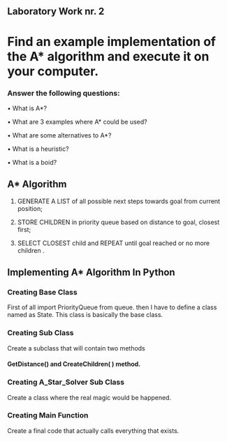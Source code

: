 ## Laboratory Work nr. 2

# Find an example implementation of the A* algorithm and execute it on your computer.

### Answer the following questions:

• What is A*?

• What are 3 examples where A* could be used?

• What are some alternatives to A*?

• What is a heuristic?

• What is a boid?




## A* Algorithm
 
1. GENERATE A LIST of all possible next steps towards goal from current position;
 
2. STORE CHILDREN in priority queue based on distance to goal, closest first;
 
3. SELECT CLOSEST child and REPEAT until goal reached or no more children .


## Implementing A* Algorithm In Python

### Creating Base Class
First of all import PriorityQueue from queue. then I have to define a class named as State. This class is basically the base class.

### Creating Sub Class
Create a subclass that will contain two methods  
#### GetDistance() and CreateChildren( ) method. 

### Creating A_Star_Solver Sub Class
Create a class where the real magic would be happened. 

### Creating Main Function
Create a final code that actually calls everything that exists. 
